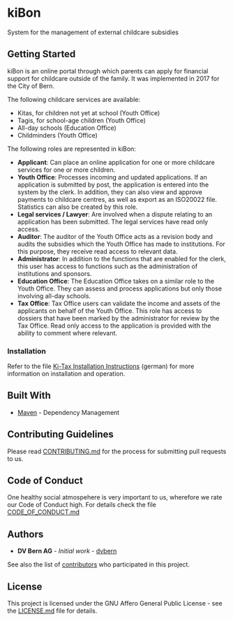# kiBon

System for the management of external childcare subsidies

## Getting Started

kiBon is an online portal through which parents can apply for financial support for childcare outside of the family. It was implemented in 2017 for the City of Bern.
 
The following childcare services are available:
 
* Kitas, for children not yet at school (Youth Office)
* Tagis, for school-age children (Youth Office)
* All-day schools (Education Office)
* Childminders (Youth Office)

The following roles are represented in kiBon:
 
* **Applicant**: Can place an online application for one or more childcare services for one or more children.
* **Youth Office**: Processes incoming and updated applications. If an application is submitted by post, the application is entered into the system by the clerk. In addition, they can also view and approve payments to childcare centres, as well as export as an ISO20022 file. Statistics can also be created by this role.
* **Legal services / Lawyer**: Are involved when a dispute relating to an application has been submitted. The legal services have read only access.
* **Auditor**: The auditor of the Youth Office acts as a revision body and audits the subsidies which the Youth Office has made to institutions. For this purpose, they receive read access to relevant data.
* **Administrator**: In addition to the functions that are enabled for the clerk, this user has access to functions such as the administration of institutions and sponsors.
* **Education Office**: The Education Office takes on a similar role to the Youth Office.  They can assess and process applications but only those involving all-day schools.
* **Tax Office**: Tax Office users can validate the income and assets of the applicants on behalf of the Youth Office. This role has access to dossiers that have been marked by the administrator for review by the Tax Office. Read only access to the application is provided with the ability to comment where relevant.

### Installation

Refer to the file [Ki-Tax Installation Instructions](Ki-Tax_Installationshandbuch.pdf) (german) for more information on installation and operation.

## Built With

* [Maven](https://maven.apache.org/) - Dependency Management

## Contributing Guidelines

Please read [CONTRIBUTING.md](CONTRIBUTING.md) for the process for submitting pull requests to us.

## Code of Conduct

One healthy social atmospehere is very important to us, wherefore we rate our Code of Conduct high.
 For details check the file [CODE_OF_CONDUCT.md](CODE_OF_CONDUCT.md)

## Authors

* **DV Bern AG** - *Initial work* - [dvbern](https://github.com/dvbern)

See also the list of [contributors](https://github.com/StadtBern/Ki-Tax/contributors)
 who participated in this project.

## License

This project is licensed under the GNU Affero General Public License - see the [LICENSE.md](LICENSE.md) file for details.

